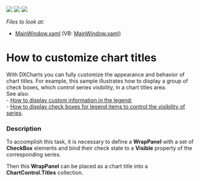 <!-- default badges list -->
![](https://img.shields.io/endpoint?url=https://codecentral.devexpress.com/api/v1/VersionRange/128569631/10.2.3%2B)
[![](https://img.shields.io/badge/Open_in_DevExpress_Support_Center-FF7200?style=flat-square&logo=DevExpress&logoColor=white)](https://supportcenter.devexpress.com/ticket/details/E1914)
[![](https://img.shields.io/badge/📖_How_to_use_DevExpress_Examples-e9f6fc?style=flat-square)](https://docs.devexpress.com/GeneralInformation/403183)
<!-- default badges end -->
<!-- default file list -->
*Files to look at*:

* [MainWindow.xaml](./CS/MainWindow.xaml) (VB: [MainWindow.xaml](./VB/MainWindow.xaml))
<!-- default file list end -->
# How to customize chart titles


<p>With DXCharts you can fully customize the appearance and behavior of chart titles. For example, this sample illustrates how to display a group of check boxes, which control series visibility, in a chart titles area.<br />
See also:<br />
-  <a href="https://www.devexpress.com/Support/Center/p/E2409">How to display custom information in the legend</a>;<br />
- <a href="https://www.devexpress.com/Support/Center/p/E2842">How to display check boxes for legend items to control the visibility of series</a>.</p>


<h3>Description</h3>

<p>To accomplish this task, it is necessary to define a <strong>WrapPanel</strong> with a set of <strong>CheckBox</strong> elements and bind their check state to a <strong>Visible</strong> property of the corresponding series.</p><p>Then this <strong>WrapPanel</strong> can be placed as a chart title into a <strong>ChartControl.Titles</strong> collection.</p>

<br/>


